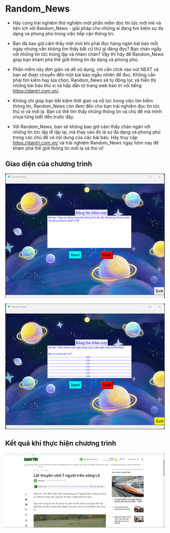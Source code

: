 # Random_News
- Hãy cùng trải nghiệm thử nghiệm một phần mềm đọc tin tức mới mẻ và tiện ích với Random_News - giải pháp cho những ai đang tìm kiếm sự đa dạng và phong phú trong việc tiếp cận thông tin.

- Bạn đã bao giờ cảm thấy mệt mỏi khi phải đọc hàng ngàn bài báo mỗi ngày nhưng vẫn không tìm thấy bất cứ thứ gì đáng đọc? Bạn chán ngấy với những tin tức trùng lặp và nhàm chán? Vậy thì hãy để Random_News giúp bạn khám phá thế giới thông tin đa dạng và phong phú.

- Phần mềm này đơn giản và dễ sử dụng, chỉ cần click vào nút NEXT và bạn sẽ được chuyển đến một bài báo ngẫu nhiên để đọc. Không cần phải tìm kiếm hay lựa chọn, Random_News sẽ tự động lọc và hiển thị những bài báo thú vị và hấp dẫn từ trang web báo trí nổi tiếng https://dantri.com.vn/.

- Không chỉ giúp bạn tiết kiệm thời gian và nỗ lực trong việc tìm kiếm thông tin, Random_News còn đem đến cho bạn trải nghiệm đọc tin tức thú vị và mới lạ. Bạn có thể tìm thấy những thông tin và chủ đề mà mình chưa từng biết đến trước đây.

- Với Random_News, bạn sẽ không bao giờ cảm thấy chán ngán với những tin tức lặp đi lặp lại, mà thay vào đó là sự đa dạng và phong phú trong các chủ đề và nội dung của các bài báo. Hãy truy cập https://dantri.com.vn/ và trải nghiệm Random_News ngay hôm nay để khám phá thế giới thông tin mới lạ và thú vị!
## Giao diện của chương trình
![1](https://github.com/huyvu15/Random_News/blob/main/photo_random_news.png)

![2](https://github.com/huyvu15/Random_News/blob/main/photo_ran_news.png)
## Kết quả khi thực hiện chương trình
![kết quả](https://github.com/huyvu15/Random_News/blob/main/results.png)
